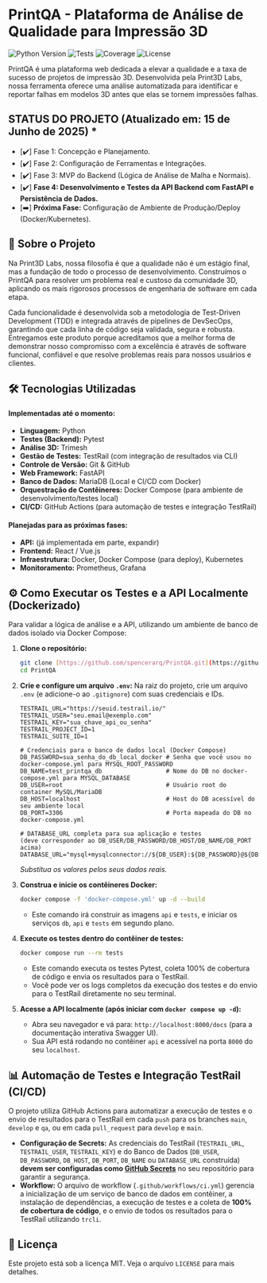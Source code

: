 # PrintQA - Plataforma de Análise de Qualidade para Impressão 3D

![Python Version](https://img.shields.io/badge/Python-3.12+-blue.svg) 
![Tests](https://img.shields.io/badge/Testes-Passing-brightgreen)
![Coverage](https://img.shields.io/badge/Cobertura-100%25-brightgreen) 
![License](https://img.shields.io/badge/Licença-MIT-blue)

PrintQA é uma plataforma web dedicada a elevar a qualidade e a taxa de sucesso de projetos de impressão 3D. Desenvolvida pela Print3D Labs, nossa ferramenta oferece uma análise automatizada para identificar e reportar falhas em modelos 3D antes que elas se tornem impressões falhas.

## STATUS DO PROJETO (Atualizado em: 15 de Junho de 2025) * 
* [✔️] Fase 1: Concepção e Planejamento.
* [✔️] Fase 2: Configuração de Ferramentas e Integrações.
* [✔️] Fase 3: MVP do Backend (Lógica de Análise de Malha e Normais).
* [✔️] **Fase 4: Desenvolvimento e Testes da API Backend com FastAPI e Persistência de Dados.** 
* [➡️] **Próxima Fase:** Configuração de Ambiente de Produção/Deploy (Docker/Kubernetes). 

## 🚀 Sobre o Projeto

Na Print3D Labs, nossa filosofia é que a qualidade não é um estágio final, mas a fundação de todo o processo de desenvolvimento. Construímos o PrintQA para resolver um problema real e custoso da comunidade 3D, aplicando os mais rigorosos processos de engenharia de software em cada etapa.

Cada funcionalidade é desenvolvida sob a metodologia de Test-Driven Development (TDD) e integrada através de pipelines de DevSecOps, garantindo que cada linha de código seja validada, segura e robusta. Entregamos este produto porque acreditamos que a melhor forma de demonstrar nosso compromisso com a excelência é através de software funcional, confiável e que resolve problemas reais para nossos usuários e clientes.

## 🛠️ Tecnologias Utilizadas

#### Implementadas até o momento:
* **Linguagem:** Python
* **Testes (Backend):** Pytest
* **Análise 3D:** Trimesh
* **Gestão de Testes:** TestRail (com integração de resultados via CLI)
* **Controle de Versão:** Git & GitHub
* **Web Framework:** FastAPI
* **Banco de Dados:** MariaDB (Local e CI/CD com Docker)
* **Orquestração de Contêineres:** Docker Compose (para ambiente de desenvolvimento/testes local)
* **CI/CD:** GitHub Actions (para automação de testes e integração TestRail)

#### Planejadas para as próximas fases:
* **API:** (já implementada em parte, expandir)
* **Frontend:** React / Vue.js
* **Infraestrutura:** Docker, Docker Compose (para deploy), Kubernetes
* **Monitoramento:** Prometheus, Grafana

## ⚙️ Como Executar os Testes e a API Localmente (Dockerizado)

Para validar a lógica de análise e a API, utilizando um ambiente de banco de dados isolado via Docker Compose:

1.  **Clone o repositório:**
    ```bash
    git clone [https://github.com/spencerarq/PrintQA.git](https://github.com/spencerarq/PrintQA.git)
    cd PrintQA
    ```

2.  **Crie e configure um arquivo `.env`:**
    Na raiz do projeto, crie um arquivo `.env` (e adicione-o ao `.gitignore`) com suas credenciais e IDs.
    ```
    TESTRAIL_URL="https://seuid.testrail.io/"
    TESTRAIL_USER="seu.email@exemplo.com"
    TESTRAIL_KEY="sua_chave_api_ou_senha"
    TESTRAIL_PROJECT_ID=1
    TESTRAIL_SUITE_ID=1

    # Credenciais para o banco de dados local (Docker Compose)
    DB_PASSWORD=sua_senha_do_db_local_docker # Senha que você usou no docker-compose.yml para MYSQL_ROOT_PASSWORD
    DB_NAME=test_printqa_db                  # Nome do DB no docker-compose.yml para MYSQL_DATABASE
    DB_USER=root                             # Usuário root do container MySQL/MariaDB
    DB_HOST=localhost                        # Host do DB acessível do seu ambiente local
    DB_PORT=3306                             # Porta mapeada do DB no docker-compose.yml

    # DATABASE_URL completa para sua aplicação e testes 
    (deve corresponder ao DB_USER/DB_PASSWORD/DB_HOST/DB_NAME/DB_PORT acima)
    DATABASE_URL="mysql+mysqlconnector://${DB_USER}:${DB_PASSWORD}@${DB_HOST}:${DB_PORT}/${DB_NAME}"
    ```
    *Substitua os valores pelos seus dados reais.*

3.  **Construa e inicie os contêineres Docker:**
    ```bash
    docker compose -f 'docker-compose.yml' up -d --build
    ```
    * Este comando irá construir as imagens `api` e `tests`, e iniciar os serviços `db`, `api` e `tests` em segundo plano.

4.  **Execute os testes dentro do contêiner de testes:**
    ```bash
    docker compose run --rm tests
    ```
    * Este comando executa os testes Pytest, coleta 100% de cobertura de código e envia os resultados para o TestRail.
    * Você pode ver os logs completos da execução dos testes e do envio para o TestRail diretamente no seu terminal.

5.  **Acesse a API localmente (após iniciar com `docker compose up -d`):**
    * Abra seu navegador e vá para: `http://localhost:8000/docs` (para a documentação interativa Swagger UI).
    * Sua API está rodando no contêiner `api` e acessível na porta `8000` do seu `localhost`.

## 📊 Automação de Testes e Integração TestRail (CI/CD)

O projeto utiliza GitHub Actions para automatizar a execução de testes e o envio de resultados para o TestRail em cada `push` para os branches `main`, `develop` e `qa`, ou em cada `pull_request` para `develop` e `main`.

* **Configuração de Secrets:** As credenciais do TestRail (`TESTRAIL_URL`, `TESTRAIL_USER`, `TESTRAIL_KEY`) e do Banco de Dados (`DB_USER`, `DB_PASSWORD`, `DB_HOST`, `DB_PORT`, `DB_NAME` ou `DATABASE_URL` construída) **devem ser configuradas como [GitHub Secrets](https://docs.github.com/en/actions/security-guides/encrypted-secrets)** no seu repositório para garantir a segurança.
* **Workflow:** O arquivo de workflow (`.github/workflows/ci.yml`) gerencia a inicialização de um serviço de banco de dados em contêiner, a instalação de dependências, a execução de testes e a coleta de **100% de cobertura de código**, e o envio de todos os resultados para o TestRail utilizando `trcli`.

## 📄 Licença

Este projeto está sob a licença MIT. Veja o arquivo `LICENSE` para mais detalhes.